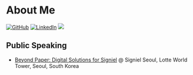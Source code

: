 # About Me

[![GitHub](https://img.shields.io/badge/GitHub-%40madEffort-239a3b.svg)](https://github.com/madEffort)
[![LinkedIn](https://img.shields.io/badge/Linked-In-0e76a8.svg)](https://www.linkedin.com/in/madeffort/)
![](https://komarev.com/ghpvc/?username=madeffort&color=red)

## Public Speaking

* [Beyond Paper: Digital Solutions for Signiel](/assets/signiel_speaking.gif) @ Signiel Seoul, Lotte World Tower, Seoul, South Korea
